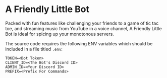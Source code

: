 # A Friendly Little Bot

Packed with fun features like challenging your friends to a game of tic tac toe, and streaming music from YouTube in a voice channel, A Friendly Little Bot is ideal for spicing up your monotonous servers.

The source code requires the following ENV variables which should be included in a file titled `.env`:
```
TOKEN=<Bot Token>
CLIENT_ID=<The Bot's Discord ID>
ADMIN_ID=<Your Discord ID>
PREFIX=<Prefix For Commands>
```
